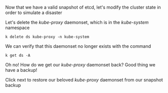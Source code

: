 
Now that we have a valid snapshot of etcd, let's modify the cluster state in order to simulate a disaster

Let's delete the _kube-proxy_ daemonset, which is in the _kube-system_ namespace

`k delete ds kube-proxy -n kube-system`

We can verify that this daemonset no longer exists with the command

`k get ds -A`

Oh no! How do we get our _kube-proxy_ daemonset back? Good thing we have a backup! 

Click next to restore our beloved _kube-proxy_ daemonset from our snapshot backup